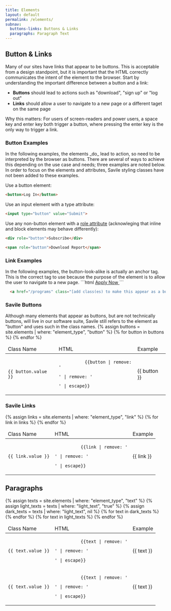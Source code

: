 ```yaml
---
title: Elements
layout: default
permalink: /elements/
subnav:
  buttons-links: Buttons & Links
  paragraphs: Paragraph Text
---
```


<h2 class="s-h2"><a id="buttons-links">Button & Links</a></h2>

Many of our sites have links that appear to be buttons. This is acceptable from a design standpoint, but it is important that the HTML correctly communicates the intent of the element to the browser. Start by understanding the important difference between a button and a link:

- **Buttons** should lead to actions such as "download", "sign up" or "log out"
- **Links** should allow a user to navigate to a new page or a different taget on the same page

Why this matters: For users of screen-readers and power users, a space key and enter key both trigger a button, where pressing the enter key is the only way to trigger a link.

<h3 class="s-h3">Button Examples</h3>
In the following examples, the elements _do_ lead to action, so need to be interpreted by the browser as buttons. There are several of ways to achieve this depending on the use case and needs; three examples are noted below. In order to focus on the elements and attributes, Savile styling classes have not been added to these examples.

Use a button element:
```html
<button>Log In</button>
```

Use an input element with a type attribute:
```html
<input type="button" value="Submit">
```

Use any non-button element with a <a href="https://developer.mozilla.org/en-US/docs/Web/Accessibility/ARIA/Roles/button_role" target="blank">role
  attribute</a> (acknowleging that inline and block elements may behave differently):
```html
<div role="button">Subscribe</div>
```

```html
<span role="button">Download Report</span>
```

<h3 class="s-h3">Link Examples</h3>
In the following examples, the button-look-alike is actually an anchor tag. This is the correct tag to use because the purpose of the element is to allow the user to navigate to a new page.
```html
  <a href="https://apply.turing.io" class="[add class(es) to make this appear as a button]">
    <span>Apply Now</span>
  </a>
```

```html
  <a href="/programs" class="[add class(es) to make this appear as a button]">More Info</a>
```

<h3 class="s-h3">Savile Buttons</h3>
Although many elements that appear as buttons, but are not technically buttons, will live in our software suite, Savile still refers to the element as "button" and uses such in the class names.
<table class="spaced-table">
  <thead>
    <tr class="table-head-row">
      <td>Class Name</td>
      <td>HTML</td>
      <td>Example</td>
    </tr>
  </thead>
  <tbody>
  {% assign buttons = site.elements | where: "element_type", "button" %}
  {% for button in buttons %}
    <tr class="token-table-row">
      <td class="element-code-cell">
        <code>{{ button.value }}</code>
      </td>
      <td>
        <code class="language-html" data-lang="html">
          {{button | remove: '<p>' | remove: '</p>' | escape}}
        </code>
      </td>
      <td class="element-sample-cell">{{ button }}</td>
    </tr>
  {% endfor %}
  </tbody>
</table>

<h3 class="s-h3">Savile Links</h3>
<table class="spaced-table">
  <thead>
    <tr class="table-head-row">
      <td>Class Name</td>
      <td>HTML</td>
      <td>Example</td>
    </tr>
  </thead>
  <tbody>
    {% assign links = site.elements | where: "element_type", "link" %}
    {% for link in links %}
    <tr class="token-table-row">
      <td class="element-code-cell">
        <code>{{ link.value }}</code>
      </td>
      <td>
        <code class="language-html" data-lang="html">
          {{link | remove: '<p>' | remove: '</p>' | escape}}
        </code>
      </td>
      <td class="element-sample-cell">{{ link }}</td>
    </tr>
    {% endfor %}
  </tbody>
</table>

<h2 class="s-h2"><a id="paragraphs">Paragraphs</a></h2>
<table class="spaced-table">
  <thead>
    <tr class="table-head-row">
      <td>Class Name</td>
      <td>HTML</td>
      <td>Example</td>
    </tr>
  </thead>
  <tbody>
    {% assign texts = site.elements | where: "element_type", "text" %}
    {% assign light_texts = texts | where: "light_text", "true" %}
    {% assign dark_texts = texts | where: "light_text", nil %}
    {% for text in dark_texts %}
    <tr class="token-table-row">
      <td class="element-code-cell">
        <code>{{ text.value }}</code>
      </td>
      <td>
        <code class="language-html" data-lang="html">
          {{text | remove: '<p>' | remove: '</p>' | escape}}
        </code>
      </td>
      <td class="element-sample-cell">
        {{ text }}
      </td>
    </tr>
    {% endfor %}
    {% for text in light_texts %}
    <tr class="token-table-row">
      <td class="element-code-cell">
        <code>{{ text.value }}</code>
      </td>
      <td>
        <code class="language-html" data-lang="html">
          {{text | remove: '<p>' | remove: '</p>' | escape}}
        </code>
      </td>
      <td class="element-sample-cell dark-cell">
        {{ text }}
      </td>
    </tr>
    {% endfor %}
  </tbody>
</table>
